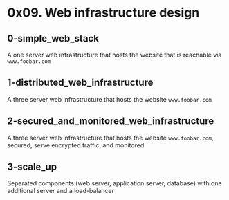 # 0x09. Web infrastructure design

## 0-simple_web_stack
A one server web infrastructure that hosts the website that is reachable via `www.foobar.com`

## 1-distributed_web_infrastructure
A three server web infrastructure that hosts the website `www.foobar.com`

## 2-secured_and_monitored_web_infrastructure
A three server web infrastructure that hosts the website `www.foobar.com`, secured, serve encrypted traffic, and monitored

## 3-scale_up
Separated components (web server, application server, database) with one additional server and a load-balancer
